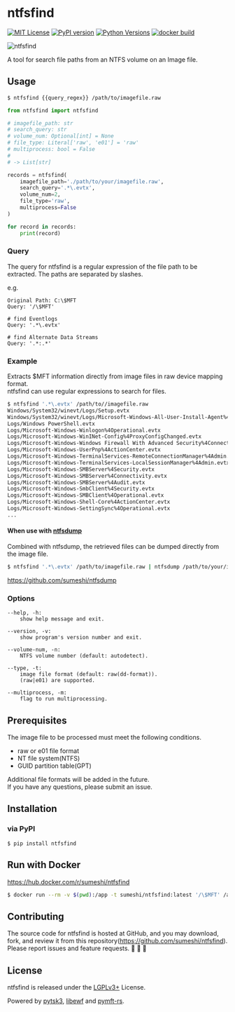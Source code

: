 # ntfsfind

[![MIT License](http://img.shields.io/badge/license-MIT-blue.svg?style=flat)](LICENSE)
[![PyPI version](https://badge.fury.io/py/ntfsfind.svg)](https://badge.fury.io/py/ntfsfind)
[![Python Versions](https://img.shields.io/pypi/pyversions/ntfsfind.svg)](https://pypi.org/project/ntfsfind/)
[![docker build](https://github.com/sumeshi/ntfsdump/actions/workflows/build-docker-image.yaml/badge.svg)](https://github.com/sumeshi/ntfsdump/actions/workflows/build-docker-image.yaml)

![ntfsfind](https://gist.githubusercontent.com/sumeshi/c2f430d352ae763273faadf9616a29e5/raw/baa85b045e0043914218cf9c0e1d1722e1e7524b/ntfsfind.svg)

A tool for search file paths from an NTFS volume on an Image file.

## Usage

```bash
$ ntfsfind {{query_regex}} /path/to/imagefile.raw
```

```python
from ntfsfind import ntfsfind

# imagefile_path: str
# search_query: str
# volume_num: Optional[int] = None
# file_type: Literal['raw', 'e01'] = 'raw'
# multiprocess: bool = False
#
# -> List[str]

records = ntfsfind(
    imagefile_path='./path/to/your/imagefile.raw',
    search_query='.*\.evtx',
    volume_num=2,
    file_type='raw',
    multiprocess=False
)

for record in records:
    print(record)
```


### Query

The query for ntfsfind is a regular expression of the file path to be extracted.
The paths are separated by slashes.

e.g.
```
Original Path: C:\$MFT
Query: '/\$MFT'

# find Eventlogs
Query: '.*\.evtx'

# find Alternate Data Streams
Query: '.*:.*'
```


### Example
Extracts $MFT information directly from image files in raw device mapping format.  
ntfsfind can use regular expressions to search for files.

```.bash
$ ntfsfind '.*\.evtx' /path/to//imagefile.raw
Windows/System32/winevt/Logs/Setup.evtx
Windows/System32/winevt/Logs/Microsoft-Windows-All-User-Install-Agent%4Admin.evtx
Logs/Windows PowerShell.evtx
Logs/Microsoft-Windows-Winlogon%4Operational.evtx
Logs/Microsoft-Windows-WinINet-Config%4ProxyConfigChanged.evtx
Logs/Microsoft-Windows-Windows Firewall With Advanced Security%4ConnectionSecurity.evtx
Logs/Microsoft-Windows-UserPnp%4ActionCenter.evtx
Logs/Microsoft-Windows-TerminalServices-RemoteConnectionManager%4Admin.evtx
Logs/Microsoft-Windows-TerminalServices-LocalSessionManager%4Admin.evtx
Logs/Microsoft-Windows-SMBServer%4Security.evtx
Logs/Microsoft-Windows-SMBServer%4Connectivity.evtx
Logs/Microsoft-Windows-SMBServer%4Audit.evtx
Logs/Microsoft-Windows-SmbClient%4Security.evtx
Logs/Microsoft-Windows-SMBClient%4Operational.evtx
Logs/Microsoft-Windows-Shell-Core%4ActionCenter.evtx
Logs/Microsoft-Windows-SettingSync%4Operational.evtx
...

```


#### When use with [ntfsdump](https://github.com/sumeshi/ntfsdump)

Combined with ntfsdump, the retrieved files can be dumped directly from the image file.

```.bash
$ ntfsfind '.*\.evtx' /path/to/imagefile.raw | ntfsdump /path/to/your/imagefile
```

https://github.com/sumeshi/ntfsdump


### Options
```
--help, -h:
    show help message and exit.

--version, -v:
    show program's version number and exit.

--volume-num, -n:
    NTFS volume number (default: autodetect).

--type, -t:
    image file format (default: raw(dd-format)).
    (raw|e01) are supported.

--multiprocess, -m:
    flag to run multiprocessing.
```


## Prerequisites
The image file to be processed must meet the following conditions.

- raw or e01 file format
- NT file system(NTFS)
- GUID partition table(GPT)

Additional file formats will be added in the future.  
If you have any questions, please submit an issue.  


## Installation

### via PyPI

```
$ pip install ntfsfind
```

## Run with Docker
https://hub.docker.com/r/sumeshi/ntfsfind


```bash
$ docker run --rm -v $(pwd):/app -t sumeshi/ntfsfind:latest '/\$MFT' /app/sample.raw
```

## Contributing

The source code for ntfsfind is hosted at GitHub, and you may download, fork, and review it from this repository(https://github.com/sumeshi/ntfsfind).  
Please report issues and feature requests. :sushi: :sushi: :sushi:


## License

ntfsfind is released under the [LGPLv3+](https://github.com/sumeshi/ntfsfind/blob/master/LICENSE) License.

Powered by [pytsk3](https://github.com/py4n6/pytsk), [libewf](https://github.com/libyal/libewf) and [pymft-rs](https://github.com/omerbenamram/pymft-rs).
